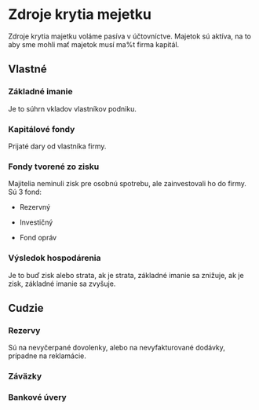 # Zdroje krytia mejetku

Zdroje krytia majetku voláme pasíva v účtovníctve. Majetok sú aktíva, na to aby sme mohli mať majetok musí ma%t firma kapitál.

## Vlastné

### Základné imanie

Je to súhrn vkladov vlastníkov podniku.

### Kapitálové fondy

Prijaté dary od vlastníka firmy.  

### Fondy tvorené zo zisku

Majitelia neminuli zisk pre osobnú spotrebu, ale zainvestovali ho do firmy. Sú 3 fond:

- Rezervný

- Investičný

- Fond opráv

### Výsledok hospodárenia

Je to buď zisk alebo strata, ak je strata, základné imanie sa znižuje, ak je zisk, základné imanie sa zvyšuje.

## Cudzie

### Rezervy

Sú na nevyčerpané dovolenky, alebo na nevyfakturované dodávky, prípadne na reklamácie.

### Záväzky

### Bankové úvery
